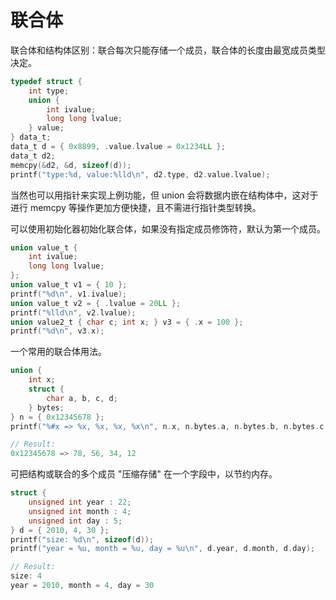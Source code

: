 联合体
===

联合体和结构体区别：联合每次只能存储一个成员，联合体的长度由最宽成员类型决定。

```c
typedef struct {
    int type;
    union {
        int ivalue;
        long long lvalue;
    } value;
} data_t;
data_t d = { 0x8899, .value.lvalue = 0x1234LL };
data_t d2;
memcpy(&d2, &d, sizeof(d));
printf("type:%d, value:%lld\n", d2.type, d2.value.lvalue);
```

当然也可以用指针来实现上例功能，但 union 会将数据内嵌在结构体中，这对于进行 memcpy 等操作更加方便快捷，且不需进行指针类型转换。

可以使用初始化器初始化联合体，如果没有指定成员修饰符，默认为第一个成员。

```c
union value_t {
    int ivalue;
    long long lvalue;
};
union value_t v1 = { 10 };
printf("%d\n", v1.ivalue);
union value_t v2 = { .lvalue = 20LL };
printf("%lld\n", v2.lvalue);
union value2_t { char c; int x; } v3 = { .x = 100 };
printf("%d\n", v3.x);
```

一个常用的联合体用法。

```c
union {
    int x;
    struct {
        char a, b, c, d;
    } bytes;
} n = { 0x12345678 };
printf("%#x => %x, %x, %x, %x\n", n.x, n.bytes.a, n.bytes.b, n.bytes.c, n.bytes.d);

// Result:
0x12345678 => 78, 56, 34, 12
```

可把结构或联合的多个成员 "压缩存储" 在一个字段中，以节约内存。

```c
struct {
    unsigned int year : 22;
    unsigned int month : 4;
    unsigned int day : 5;
} d = { 2010, 4, 30 };
printf("size: %d\n", sizeof(d));
printf("year = %u, month = %u, day = %u\n", d.year, d.month, d.day);

// Result:
size: 4
year = 2010, month = 4, day = 30
```

